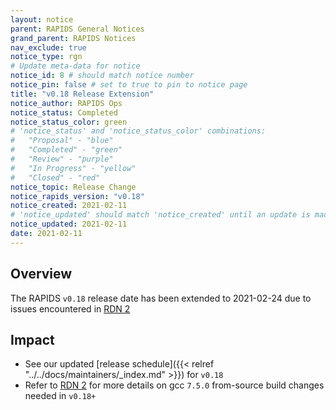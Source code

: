 ```yaml
---
layout: notice
parent: RAPIDS General Notices
grand_parent: RAPIDS Notices
nav_exclude: true
notice_type: rgn
# Update meta-data for notice
notice_id: 8 # should match notice number
notice_pin: false # set to true to pin to notice page
title: "v0.18 Release Extension"
notice_author: RAPIDS Ops
notice_status: Completed
notice_status_color: green
# 'notice_status' and 'notice_status_color' combinations:
#   "Proposal" - "blue"
#   "Completed" - "green"
#   "Review" - "purple"
#   "In Progress" - "yellow"
#   "Closed" - "red"
notice_topic: Release Change
notice_rapids_version: "v0.18"
notice_created: 2021-02-11
# 'notice_updated' should match 'notice_created' until an update is made
notice_updated: 2021-02-11
date: 2021-02-11
---
```


## Overview

The RAPIDS `v0.18` release date has been extended to 2021-02-24 due to issues
encountered in [RDN 2](/notices/rdn0002)

## Impact

- See our updated [release schedule]({{< relref "../../docs/maintainers/_index.md" >}}) for
`v0.18`
- Refer to [RDN 2](/notices/rdn0002) for more details on gcc `7.5.0`
from-source build changes needed in `v0.18+`
